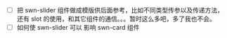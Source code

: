 - [ ] 把 swn-slider 组件做成模版供后面参考，比如不同类型传参以及传递方法，还有 slot 的使用，和其它组件的通信。。。暂时这么多吧，多了我也不会。 
- [ ] 如何使 swn-slider 可以 影响 swn-card 组件 